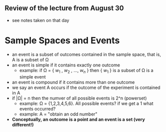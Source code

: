 ## Review of the lecture from August 30
- see notes taken on that day

# Sample Spaces and Events
- an event is a subset of outcomes contained in the sample space, that is, A is a subset of Ω
- an event is simple if it contains exactly one outcome
    - example: if Ω = { $w_{1}$ , $w_{2}$ , ..., $w_{n}$ } then { $w_{1}$ } is a subset of Ω is a simple event
- an event is compound if it contains more than one outcome
- we say an event A occurs if the outcome of the experiment is contained in A
- if |Ω| = n then the numver of all possible events is 2^n (powerset)
    - example: Ω = {1,2,3,4,5,6}. All possible events? if we get a 1 what events occurred?
    - example: A = "obtain an odd number"
- **Conceptually, an outcome is a point and an event is a set (very different!)**
